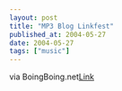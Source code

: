 ```yaml
---
layout: post
title: "MP3 Blog Linkfest"
published_at: 2004-05-27
date: 2004-05-27
tags: ["music"]
---
```


via BoingBoing.net[Link](http://www.free-conversant.com/thom/main/2004/05/26)  